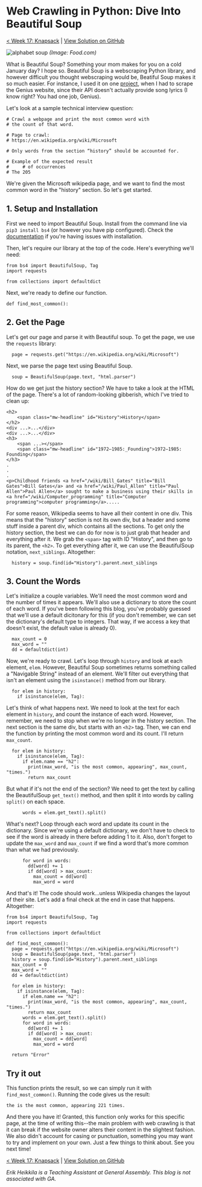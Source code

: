 # Web Crawling in Python: Dive Into Beautiful Soup

[< Week 17: Knapsack](https://dev.to/erikhei/help-pierre-the-py-pirate-solve-this-knapsack-problem-7jo) | [View Solution on GitHub](https://github.com/erik-hei/whiteboarding-with-erik/blob/master/misc/web_scraping.py)

![alphabet soup](https://img.sndimg.com/food/image/upload/c_thumb,q_80,w_562,h_316/v1/img/recipes/11/21/33/picZciKrq.jpg)
*(Image: Food.com)*

What is Beautiful Soup? Something your mom makes for you on a cold January day? I hope so. Beautiful Soup is a webscraping Python library, and however difficult you thought webscraping would be, Beatiful Soup makes it so much easier. For instance, I used it on one [project](https://github.com/erik-hei/lyrical), when I had to scrape the Genius website, since their API doesn't actually provide song lyrics (I know right? You had one job, Genius). 

Let's look at a sample technical interview question:


	# Crawl a webpage and print the most common word with 
	# the count of that word.
	
	# Page to crawl:
	# https://en.wikipedia.org/wiki/Microsoft
	
	# Only words from the section “history” should be accounted for.
	
	# Example of the expected result
	#     # of occurrences
	# The 205
	
We're given the Microsoft wikipedia page, and we want to find the most common word in the "history" section. So let's get started. 

## 1. Setup and Installation

First we need to import Beautiful Soup. Install from the command line via `pip3 install bs4` (or however you have pip configured). Check the [documentation](https://www.crummy.com/software/BeautifulSoup/bs4/doc/) if you're having issues with installation. 

Then, let's require our library at the top of the code. Here's everything we'll need:

	from bs4 import BeautifulSoup, Tag
	import requests
	
	from collections import defaultdict

Next, we're ready to define our function.

	def find_most_common():


## 2. Get the Page

Let's get our page and parse it with Beautiful soup. To get the page, we use the `requests` library:

	  page = requests.get("https://en.wikipedia.org/wiki/Microsoft")

Next, we parse the page text using Beautiful Soup.

	  soup = BeautifulSoup(page.text, "html.parser")
	  
How do we get just the history section? We have to take a look at the HTML of the page. There's a lot of random-looking gibberish, which I've tried to clean up:

	<h2>
		<span class="mw-headline" id="History">History</span>
	</h2>
	<div ...>...</div>
	<div ...>...</div>
	<h3>
		<span ...></span>
		<span class="mw-headline" id="1972–1985:_Founding">1972–1985: Founding</span>
	</h3>
	.
	.
	.
	<p>Childhood friends <a href="/wiki/Bill_Gates" title="Bill Gates">Bill Gates</a> and <a href="/wiki/Paul_Allen" title="Paul Allen">Paul Allen</a> sought to make a business using their skills in <a href="/wiki/Computer_programming" title="Computer programming">computer programming</a>.....

For some reason, Wikipedia seems to have all their content in one div. This means that the "history" section is not its own div, but a header and some stuff inside a parent div, which contains all the sections. To get only the history section, the best we can do for now is to just grab that header and everything after it. We grab the `<span>` tag with ID "History", and then go to its parent, the `<h2>`. To get everything after it, we can use the BeautifulSoup notation, `next_siblings`. Altogether:

	  history = soup.find(id="History").parent.next_siblings
	  
## 3. Count the Words

Let's initialize a couple variables. We'll need the most common word and the number of times it appears. We'll also use a dictionary to store the count of each word. If you've been following this blog, you've probably guessed that we'll use a default dicitonary for this (if you don't remember, we can set the dictionary's default type to integers. That way, if we access a key that doesn't exist, the default value is already 0). 

	  max_count = 0
	  max_word = ""
	  dd = defaultdict(int)
	
Now, we're ready to crawl. Let's loop through `history` and look at each element, `elem`. However, Beautiful Soup sometimes returns something called a "Navigable String" instead of an element. We'll filter out everything that isn't an element using the `isinstance()` method from our library.

	  for elem in history:
	    if isinstance(elem, Tag):
	        
Let's think of what happens next. We need to look at the text for each element in `history`, and count the instance of each word. However, remember, we need to stop when we're no longer in the history section. The next section is the same div, but starts with an `<h2>` tag. Then, we can end the function by printing the most common word and its count. I'll return `max_count`.

	  for elem in history:
	    if isinstance(elem, Tag):
	      if elem.name == "h2":
	        print(max_word, "is the most common, appearing", max_count, "times.")
	        return max_count
	        
But what if it's not the end of the section? We need to get the text by calling the BeautifulSoup `get_text()` method, and then split it into words by calling `split()` on each space. 

	      words = elem.get_text().split()
	      
What's next? Loop through each word and update its count in the dictionary. Since we're using a default dictionary, we don't have to check to see if the word is already in there before adding 1 to it. Also, don't forget to update the `max_word` and `max_count` if we find a word that's more common than what we had previously. 

	      for word in words:
	        dd[word] += 1
	        if dd[word] > max_count:
	          max_count = dd[word]
	          max_word = word 

And that's it! The code should work...unless Wikipedia changes the layout of their site. Let's add a final check at the end in case that happens. Altogether:
	
	from bs4 import BeautifulSoup, Tag
	import requests
	
	from collections import defaultdict
	
	def find_most_common():
	  page = requests.get("https://en.wikipedia.org/wiki/Microsoft")
	  soup = BeautifulSoup(page.text, "html.parser")
	  history = soup.find(id="History").parent.next_siblings
	  max_count = 0
	  max_word = ""
	  dd = defaultdict(int)
	
	  for elem in history:
	    if isinstance(elem, Tag):
	      if elem.name == "h2":
	        print(max_word, "is the most common, appearing", max_count, "times.")
	        return max_count
	      words = elem.get_text().split()
	      for word in words:
	        dd[word] += 1
	        if dd[word] > max_count:
	          max_count = dd[word]
	          max_word = word
	
	  return "Error"

## Try it out

This function prints the result, so we can simply run it with `find_most_common()`. Running the code gives us the result:


	the is the most common, appearing 221 times.
	  
	  
And there you have it! Granted, this function only works for this specific page, at the time of writing this--the main problem with web crawling is that it can break if the website owner alters their content in the slightest fashion. We also didn't account for casing or punctuation, something you may want to try and implement on your own. Just a few things to think about. See you next time!

[< Week 17: Knapsack](https://dev.to/erikhei/help-pierre-the-py-pirate-solve-this-knapsack-problem-7jo) | [View Solution on GitHub](https://github.com/erik-hei/whiteboarding-with-erik/blob/master/misc/web_scraping.py)


*Erik Heikkila is a Teaching Assistant at General Assembly. This blog is not associated with GA.*